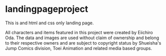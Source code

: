 # landingpageproject
This is and html and css only landing page.

All characters and items featured in this project were created by Eiichiro Oda. The data and images are used without claim of ownership and belong to their respective owners and are subject to copyright status by Shueisha's Jump Comics division, Toei Animation and related media based groups.

